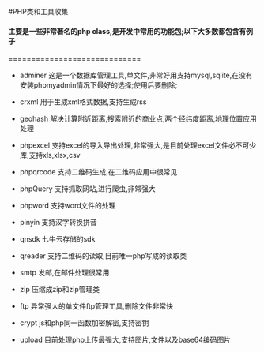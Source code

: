 #PHP类和工具收集
#### 主要是一些非常著名的php class,是开发中常用的功能包;以下大多数都包含有例子
=============================
- adminer 这是一个数据库管理工具,单文件,非常好用支持mysql,sqlite,在没有安装phpmyadmin情况下最好的选择;使用后要删除;
- crxml 用于生成xml格式数据,支持生成rss
- geohash 解决计算附近距离,搜索附近的商业点,两个经纬度距离,地理位置应用处理
- phpexcel 支持excel的导入导出处理,非常强大,是目前处理excel文件必不可少库,支持xls,xlsx,csv

- phpqrcode 支持二维码生成,在二维码应用中很常见
- phpQuery 支持抓取网站,进行爬虫,非常强大
- phpword 支持word文件的处理

- pinyin 支持汉字转换拼音
- qnsdk 七牛云存储的sdk
- qreader 支持二维码的读取,目前唯一php写成的读取类
- smtp 发邮,在邮件处理很常用
- zip 压缩成zip和zip管理类
- ftp 异常强大的单文件ftp管理工具,删除文件非常快
- crypt js和php同一函数加密解密,支持密钥
- upload 目前处理php上传最强大,支持图片,文件以及base64编码图片
